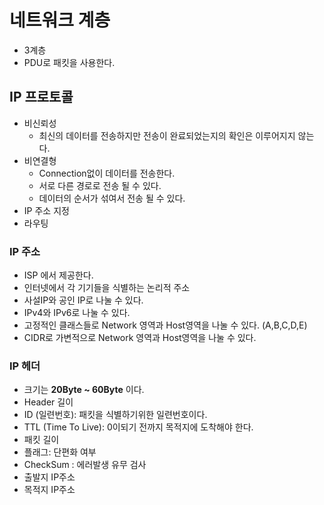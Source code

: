 # 네트워크 계층
- 3계층
- PDU로 패킷을 사용한다.

## IP 프로토콜
- 비신뢰성
  - 최신의 데이터를 전송하지만 전송이 완료되었는지의 확인은 이루어지지 않는다.
- 비연결형
  - Connection없이 데이터를 전송한다.
  - 서로 다른 경로로 전송 될 수 있다.
  - 데이터의 순서가 섞여서 전송 될 수 있다.
- IP 주소 지정
- 라우팅

### IP 주소
- ISP 에서 제공한다.
- 인터넷에서 각 기기들을 식별하는 논리적 주소
- 사설IP와 공인 IP로 나눌 수 있다.
- IPv4와 IPv6로 나눌 수 있다.
- 고정적인 클래스들로 Network 영역과 Host영역을 나눌 수 있다. (A,B,C,D,E)
- CIDR로 가변적으로 Network 영역과 Host영역을 나눌 수 있다. 

### IP 헤더
- 크기는 **20Byte ~ 60Byte** 이다.
- Header 길이
- ID (일련번호): 패킷을 식별하기위한 일련번호이다.
- TTL (Time To Live): 0이되기 전까지 목적지에 도착해야 한다.
- 패킷 길이
- 플래그: 단편화 여부
- CheckSum : 에러발생 유무 검사
- 출발지 IP주소
- 목적지 IP주소
 
